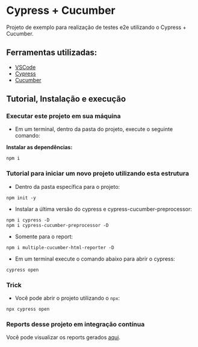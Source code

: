 # Cypress + Cucumber
 
Projeto de exemplo para realização de testes e2e utilizando o Cypress + Cucumber.
 
## Ferramentas utilizadas:
- [VSCode](https://code.visualstudio.com/ "VSCode")
- [Cypress](https://www.npmjs.com/package/cypress "Cypress")
- [Cucumber](https://cucumber.io/ "Cucumber")
 
## Tutorial, Instalação e execução
 
### Executar este projeto em sua máquina
 
* Em um terminal, dentro da pasta do projeto, execute o seguinte comando:
 
**Instalar as dependências:**  
```
npm i
```
 
### Tutorial para iniciar um novo projeto utilizando esta estrutura
 
* Dentro da pasta específica para o projeto:
```
npm init -y
```
 
* Instalar a última versão do cypress e cypress-cucumber-preprocessor:
```
npm i cypress -D
npm i cypress-cucumber-preprocessor -D
```
* Somente para o report:  
```
npm i multiple-cucumber-html-reporter -D
```
 
* Em um terminal execute o comando abaixo para abrir o cypress:
```
cypress open 
```
 
### Trick
 
* Você pode abrir o projeto utilizando o `npx`:
```
npx cypress open
```
 
### Reports desse projeto em integração contínua
Você pode visualizar os reports gerados [aqui](https://sarahfso.github.io/orangehrm-cypress-cucumber).

